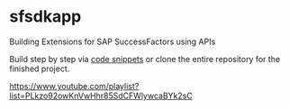 # sfsdkapp

Building Extensions for SAP SuccessFactors using APIs

Build step by step via [code snippets](snippets.txt) or clone the entire repository for the finished project.

https://www.youtube.com/playlist?list=PLkzo92owKnVwHhr85SdCFWlywcaBYk2sC
